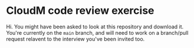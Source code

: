 # CloudM code review exercise

Hi. You might have been asked to look at this repository and download it. You're currently on the `main` branch, and will need to work on a branch/pull request relavent to the interview you've been invited too.
